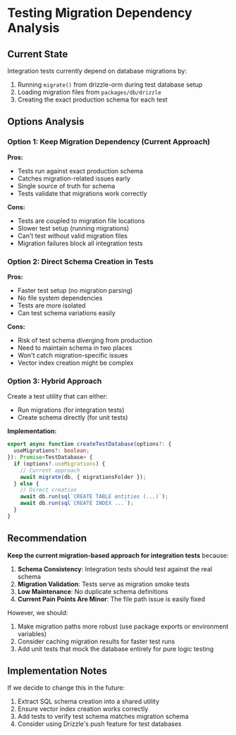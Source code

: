 # Testing Migration Dependency Analysis

## Current State

Integration tests currently depend on database migrations by:

1. Running `migrate()` from drizzle-orm during test database setup
2. Loading migration files from `packages/db/drizzle`
3. Creating the exact production schema for each test

## Options Analysis

### Option 1: Keep Migration Dependency (Current Approach)

**Pros:**

- Tests run against exact production schema
- Catches migration-related issues early
- Single source of truth for schema
- Tests validate that migrations work correctly

**Cons:**

- Tests are coupled to migration file locations
- Slower test setup (running migrations)
- Can't test without valid migration files
- Migration failures block all integration tests

### Option 2: Direct Schema Creation in Tests

**Pros:**

- Faster test setup (no migration parsing)
- No file system dependencies
- Tests are more isolated
- Can test schema variations easily

**Cons:**

- Risk of test schema diverging from production
- Need to maintain schema in two places
- Won't catch migration-specific issues
- Vector index creation might be complex

### Option 3: Hybrid Approach

Create a test utility that can either:

- Run migrations (for integration tests)
- Create schema directly (for unit tests)

**Implementation:**

```typescript
export async function createTestDatabase(options?: {
  useMigrations?: boolean;
}): Promise<TestDatabase> {
  if (options?.useMigrations) {
    // Current approach
    await migrate(db, { migrationsFolder });
  } else {
    // Direct creation
    await db.run(sql`CREATE TABLE entities (...)`);
    await db.run(sql`CREATE INDEX ...`);
  }
}
```

## Recommendation

**Keep the current migration-based approach for integration tests** because:

1. **Schema Consistency**: Integration tests should test against the real schema
2. **Migration Validation**: Tests serve as migration smoke tests
3. **Low Maintenance**: No duplicate schema definitions
4. **Current Pain Points Are Minor**: The file path issue is easily fixed

However, we should:

1. Make migration paths more robust (use package exports or environment variables)
2. Consider caching migration results for faster test runs
3. Add unit tests that mock the database entirely for pure logic testing

## Implementation Notes

If we decide to change this in the future:

1. Extract SQL schema creation into a shared utility
2. Ensure vector index creation works correctly
3. Add tests to verify test schema matches migration schema
4. Consider using Drizzle's push feature for test databases
